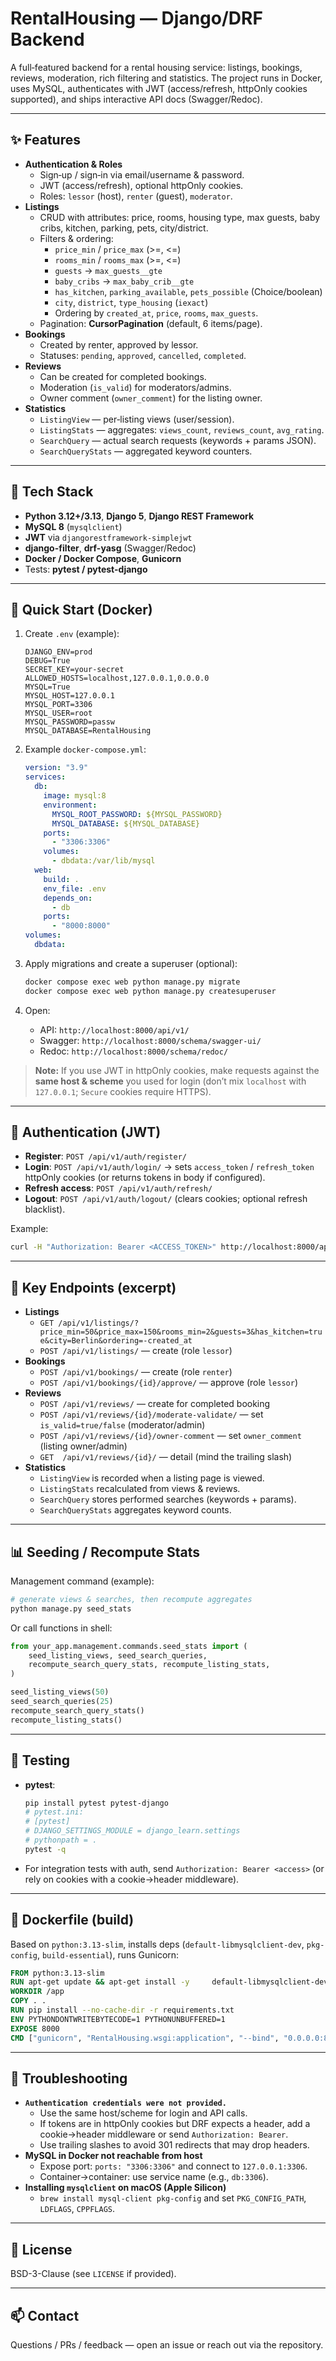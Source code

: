 # RentalHousing — Django/DRF Backend

A full‑featured backend for a rental housing service: listings, bookings, reviews, moderation, rich filtering and statistics. The project runs in Docker, uses MySQL, authenticates with JWT (access/refresh, httpOnly cookies supported), and ships interactive API docs (Swagger/Redoc).

---

## ✨ Features

- **Authentication & Roles**
  - Sign‑up / sign‑in via email/username & password.
  - JWT (access/refresh), optional httpOnly cookies.
  - Roles: `lessor` (host), `renter` (guest), `moderator`.
- **Listings**
  - CRUD with attributes: price, rooms, housing type, max guests, baby cribs, kitchen, parking, pets, city/district.
  - Filters & ordering:
    - `price_min` / `price_max` (>=, <=)
    - `rooms_min` / `rooms_max` (>=, <=)
    - `guests` → `max_guests__gte`
    - `baby_cribs` → `max_baby_crib__gte`
    - `has_kitchen`, `parking_available`, `pets_possible` (Choice/boolean)
    - `city`, `district`, `type_housing` (`iexact`)
    - Ordering by `created_at`, `price`, `rooms`, `max_guests`.
  - Pagination: **CursorPagination** (default, 6 items/page).
- **Bookings**
  - Created by renter, approved by lessor.
  - Statuses: `pending`, `approved`, `cancelled`, `completed`.
- **Reviews**
  - Can be created for completed bookings.
  - Moderation (`is_valid`) for moderators/admins.
  - Owner comment (`owner_comment`) for the listing owner.
- **Statistics**
  - `ListingView` — per‑listing views (user/session).
  - `ListingStats` — aggregates: `views_count`, `reviews_count`, `avg_rating`.
  - `SearchQuery` — actual search requests (keywords + params JSON).
  - `SearchQueryStats` — aggregated keyword counters.

---

## 🧱 Tech Stack

- **Python 3.12+/3.13**, **Django 5**, **Django REST Framework**
- **MySQL 8** (`mysqlclient`)
- **JWT** via `djangorestframework-simplejwt`
- **django-filter**, **drf-yasg** (Swagger/Redoc)
- **Docker / Docker Compose**, **Gunicorn**
- Tests: **pytest / pytest-django**

---

## 🚀 Quick Start (Docker)

1. Create `.env` (example):
   ```env
   DJANGO_ENV=prod
   DEBUG=True
   SECRET_KEY=your-secret
   ALLOWED_HOSTS=localhost,127.0.0.1,0.0.0.0
   MYSQL=True
   MYSQL_HOST=127.0.0.1
   MYSQL_PORT=3306
   MYSQL_USER=root
   MYSQL_PASSWORD=passw
   MYSQL_DATABASE=RentalHousing
   ```

2. Example `docker-compose.yml`:
   ```yaml
   version: "3.9"
   services:
     db:
       image: mysql:8
       environment:
         MYSQL_ROOT_PASSWORD: ${MYSQL_PASSWORD}
         MYSQL_DATABASE: ${MYSQL_DATABASE}
       ports:
         - "3306:3306"
       volumes:
         - dbdata:/var/lib/mysql
     web:
       build: .
       env_file: .env
       depends_on:
         - db
       ports:
         - "8000:8000"
   volumes:
     dbdata:
   ```

3. Apply migrations and create a superuser (optional):
   ```bash
   docker compose exec web python manage.py migrate
   docker compose exec web python manage.py createsuperuser
   ```

4. Open:
   - API: `http://localhost:8000/api/v1/`
   - Swagger: `http://localhost:8000/schema/swagger-ui/`
   - Redoc: `http://localhost:8000/schema/redoc/`

> **Note:** If you use JWT in httpOnly cookies, make requests against the **same host & scheme** you used for login (don’t mix `localhost` with `127.0.0.1`; `Secure` cookies require HTTPS).

---

## 🔑 Authentication (JWT)

- **Register**: `POST /api/v1/auth/register/`
- **Login**: `POST /api/v1/auth/login/` → sets `access_token` / `refresh_token` httpOnly cookies (or returns tokens in body if configured).
- **Refresh access**: `POST /api/v1/auth/refresh/`
- **Logout**: `POST /api/v1/auth/logout/` (clears cookies; optional refresh blacklist).

Example:
```bash
curl -H "Authorization: Bearer <ACCESS_TOKEN>" http://localhost:8000/api/v1/user/me/
```

---

## 🧭 Key Endpoints (excerpt)

- **Listings**
  - `GET /api/v1/listings/?price_min=50&price_max=150&rooms_min=2&guests=3&has_kitchen=true&city=Berlin&ordering=-created_at`
  - `POST /api/v1/listings/` — create (role `lessor`)
- **Bookings**
  - `POST /api/v1/bookings/` — create (role `renter`)
  - `POST /api/v1/bookings/{id}/approve/` — approve (role `lessor`)
- **Reviews**
  - `POST /api/v1/reviews/` — create for completed booking
  - `POST /api/v1/reviews/{id}/moderate-validate/` — set `is_valid=true/false` (moderator/admin)
  - `POST /api/v1/reviews/{id}/owner-comment` — set `owner_comment` (listing owner/admin)
  - `GET  /api/v1/reviews/{id}/` — detail (mind the trailing slash)
- **Statistics**
  - `ListingView` is recorded when a listing page is viewed.
  - `ListingStats` recalculated from views & reviews.
  - `SearchQuery` stores performed searches (keywords + params).
  - `SearchQueryStats` aggregates keyword counts.

---

## 📊 Seeding / Recompute Stats

Management command (example):
```bash
# generate views & searches, then recompute aggregates
python manage.py seed_stats
```

Or call functions in shell:
```python
from your_app.management.commands.seed_stats import (
    seed_listing_views, seed_search_queries,
    recompute_search_query_stats, recompute_listing_stats,
)

seed_listing_views(50)
seed_search_queries(25)
recompute_search_query_stats()
recompute_listing_stats()
```

---

## 🧪 Testing

- **pytest**:
  ```bash
  pip install pytest pytest-django
  # pytest.ini:
  # [pytest]
  # DJANGO_SETTINGS_MODULE = django_learn.settings
  # pythonpath = .
  pytest -q
  ```
- For integration tests with auth, send `Authorization: Bearer <access>` (or rely on cookies with a cookie→header middleware).

---

## 🐳 Dockerfile (build)

Based on `python:3.13-slim`, installs deps (`default-libmysqlclient-dev`, `pkg-config`, `build-essential`), runs Gunicorn:

```dockerfile
FROM python:3.13-slim
RUN apt-get update && apt-get install -y     default-libmysqlclient-dev pkg-config build-essential     && rm -rf /var/lib/apt/lists/*
WORKDIR /app
COPY . .
RUN pip install --no-cache-dir -r requirements.txt
ENV PYTHONDONTWRITEBYTECODE=1 PYTHONUNBUFFERED=1
EXPOSE 8000
CMD ["gunicorn", "RentalHousing.wsgi:application", "--bind", "0.0.0.0:8000"]
```


---

## 🔧 Troubleshooting

- **`Authentication credentials were not provided.`**
  - Use the same host/scheme for login and API calls.
  - If tokens are in httpOnly cookies but DRF expects a header, add a cookie→header middleware or send `Authorization: Bearer`.
  - Use trailing slashes to avoid 301 redirects that may drop headers.
- **MySQL in Docker not reachable from host**
  - Expose port: `ports: "3306:3306"` and connect to `127.0.0.1:3306`.
  - Container→container: use service name (e.g., `db:3306`).
- **Installing `mysqlclient` on macOS (Apple Silicon)**
  - `brew install mysql-client pkg-config` and set `PKG_CONFIG_PATH`, `LDFLAGS`, `CPPFLAGS`.

---

## 📜 License

BSD-3-Clause (see `LICENSE` if provided).

---

## 📫 Contact

Questions / PRs / feedback — open an issue or reach out via the repository.
